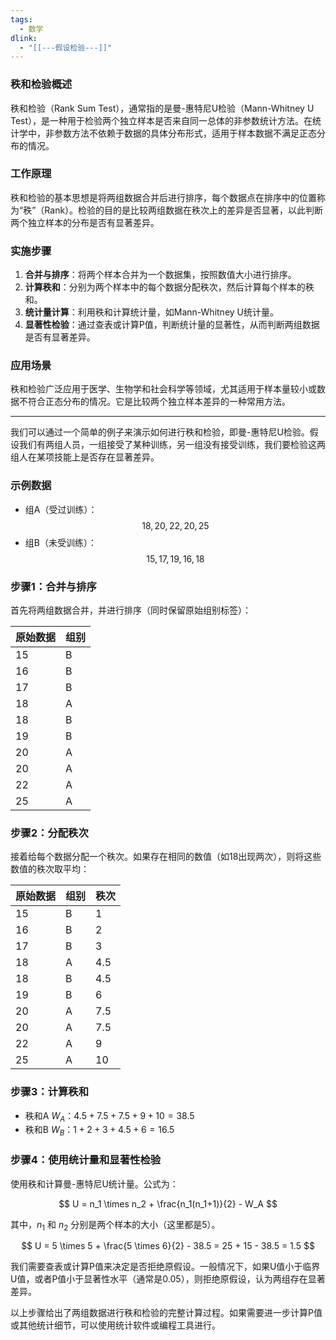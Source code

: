 ```yaml
---
tags:
  - 数学
dlink:
  - "[[---假设检验---]]"
---
```

### 秩和检验概述

秩和检验（Rank Sum Test），通常指的是曼-惠特尼U检验（Mann-Whitney U Test），是一种用于检验两个独立样本是否来自同一总体的非参数统计方法。在统计学中，非参数方法不依赖于数据的具体分布形式，适用于样本数据不满足正态分布的情况。

### 工作原理

秩和检验的基本思想是将两组数据合并后进行排序，每个数据点在排序中的位置称为“秩”（Rank）。检验的目的是比较两组数据在秩次上的差异是否显著，以此判断两个独立样本的分布是否有显著差异。

### 实施步骤

1. **合并与排序**：将两个样本合并为一个数据集，按照数值大小进行排序。
2. **计算秩和**：分别为两个样本中的每个数据分配秩次，然后计算每个样本的秩和。
3. **统计量计算**：利用秩和计算统计量，如Mann-Whitney U统计量。
4. **显著性检验**：通过查表或计算P值，判断统计量的显著性，从而判断两组数据是否有显著差异。

### 应用场景

秩和检验广泛应用于医学、生物学和社会科学等领域，尤其适用于样本量较小或数据不符合正态分布的情况。它是比较两个独立样本差异的一种常用方法。



---
我们可以通过一个简单的例子来演示如何进行秩和检验，即曼-惠特尼U检验。假设我们有两组人员，一组接受了某种训练，另一组没有接受训练，我们要检验这两组人在某项技能上是否存在显著差异。

### 示例数据

- 组A（受过训练）：$$18, 20, 22, 20, 25$$
- 组B（未受训练）：$$15, 17, 19, 16, 18$$

### 步骤1：合并与排序

首先将两组数据合并，并进行排序（同时保留原始组别标签）：

| 原始数据 | 组别 |
|----------|------|
| 15       | B    |
| 16       | B    |
| 17       | B    |
| 18       | A    |
| 18       | B    |
| 19       | B    |
| 20       | A    |
| 20       | A    |
| 22       | A    |
| 25       | A    |

### 步骤2：分配秩次

接着给每个数据分配一个秩次。如果存在相同的数值（如18出现两次），则将这些数值的秩次取平均：

| 原始数据 | 组别 | 秩次 |
|----------|------|------|
| 15       | B    | 1    |
| 16       | B    | 2    |
| 17       | B    | 3    |
| 18       | A    | 4.5  |
| 18       | B    | 4.5  |
| 19       | B    | 6    |
| 20       | A    | 7.5  |
| 20       | A    | 7.5  |
| 22       | A    | 9    |
| 25       | A    | 10   |

### 步骤3：计算秩和

- 秩和A $W_A$：$4.5 + 7.5 + 7.5 + 9 + 10 = 38.5$
- 秩和B $W_B$：$1 + 2 + 3 + 4.5 + 6 = 16.5$

### 步骤4：使用统计量和显著性检验

使用秩和计算曼-惠特尼U统计量。公式为：

$$ U = n_1 \times n_2 + \frac{n_1(n_1+1)}{2} - W_A $$

其中，$n_1$ 和 $n_2$ 分别是两个样本的大小（这里都是5）。

$$ U = 5 \times 5 + \frac{5 \times 6}{2} - 38.5 = 25 + 15 - 38.5 = 1.5 $$

我们需要查表或计算P值来决定是否拒绝原假设。一般情况下，如果U值小于临界U值，或者P值小于显著性水平（通常是0.05），则拒绝原假设，认为两组存在显著差异。

以上步骤给出了两组数据进行秩和检验的完整计算过程。如果需要进一步计算P值或其他统计细节，可以使用统计软件或编程工具进行。
